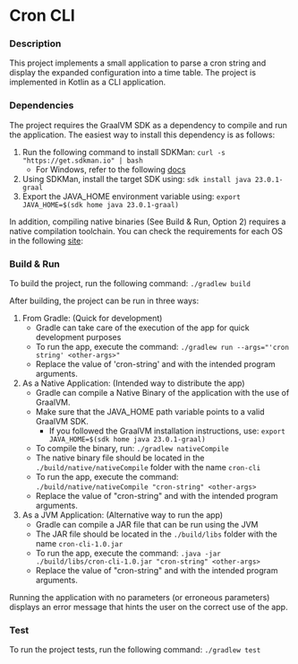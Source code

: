 
# Cron CLI

### Description

This project implements a small application to parse a cron string and display the expanded configuration into a time table.
The project is implemented in Kotlin as a CLI application.

### Dependencies

The project requires the GraalVM SDK as a dependency to compile and run the application.
The easiest way to install this dependency is as follows:
1. Run the following command to install SDKMan: `curl -s "https://get.sdkman.io" | bash`
   * For Windows, refer to the following [docs](https://sdkman.io/install/#windows-installation)
2. Using SDKMan, install the target SDK using: `sdk install java 23.0.1-graal`
3. Export the JAVA_HOME environment variable using: `export JAVA_HOME=$(sdk home java 23.0.1-graal)`

In addition, compiling native binaries (See Build & Run, Option 2) requires a native compilation toolchain.
You can check the requirements for each OS in the following [site](https://www.graalvm.org/latest/reference-manual/native-image/#prerequisites):    

### Build & Run

To build the project, run the following command:
`./gradlew build`

After building, the project can be run in three ways:
1. From Gradle: (Quick for development)
   * Gradle can take care of the execution of the app for quick development purposes
   * To run the app, execute the command: `./gradlew run --args="'cron string' <other-args>"`
   * Replace the value of 'cron-string' and <other-args> with the intended program arguments.
2. As a Native Application: (Intended way to distribute the app)
   * Gradle can compile a Native Binary of the application with the use of GraalVM. 
   * Make sure that the JAVA_HOME path variable points to a valid GraalVM SDK.
      * If you followed the GraalVM installation instructions, use: `export JAVA_HOME=$(sdk home java 23.0.1-graal)`
   * To compile the binary, run: `./gradlew nativeCompile`
   * The native binary file should be located in the `./build/native/nativeCompile` folder with the name `cron-cli`
   * To run the app, execute the command: `./build/native/nativeCompile "cron-string" <other-args>`
   * Replace the value of "cron-string" and <other-args> with the intended program arguments.
3. As a JVM Application: (Alternative way to run the app)
    * Gradle can compile a JAR file that can be run using the JVM
    * The JAR file should be located in the `./build/libs` folder with the name `cron-cli-1.0.jar`
    * To run the app, execute the command: `.java -jar ./build/libs/cron-cli-1.0.jar "cron-string" <other-args>`
    * Replace the value of "cron-string" and <other-args> with the intended program arguments.

Running the application with no parameters (or erroneous parameters) displays an error message that hints the user on the correct use of the app.

### Test
To run the project tests, run the following command:
`./gradlew test`
